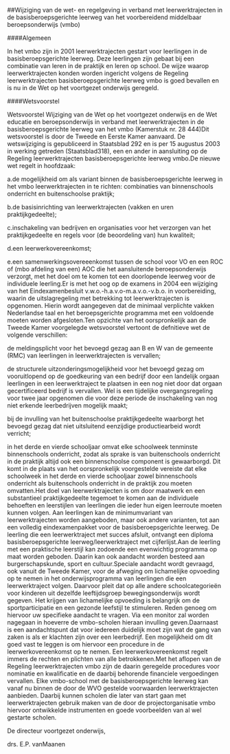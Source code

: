 <meta http-equiv='Content-Type' content='text/html; charset=utf-8' />

##Wijziging van de wet- en regelgeving in verband met leerwerktrajecten in de basisberoepsgerichte leerweg van het voorbereidend middelbaar beroepsonderwijs (vmbo)

####Algemeen

In het vmbo zijn in 2001 leerwerktrajecten gestart voor leerlingen in de basisberoepsgerichte leerweg. Deze leerlingen zijn gebaat bij een combinatie van leren in de praktijk en leren op school. De wijze waarop leerwerktrajecten konden worden ingericht volgens de Regeling leerwerktrajecten basisberoepsgerichte leerweg vmbo is goed bevallen en is nu in de Wet op het voortgezet onderwijs geregeld.

####Wetsvoorstel

Wetsvoorstel Wijziging van de Wet op het voortgezet onderwijs en de Wet educatie en beroepsonderwijs in verband met leerwerktrajecten in de basisberoepsgerichte leerweg van het vmbo (Kamerstuk nr. 28 444)Dit wetsvoorstel is door de Tweede en Eerste Kamer aanvaard. De wetswijziging is gepubliceerd in Staatsblad 292 en is per 15 augustus 2003 in werking getreden (Staatsblad318), een en ander in aansluiting op de Regeling leerwerktrajecten basisberoepsgerichte leerweg vmbo.De nieuwe wet regelt in hoofdzaak:

a.de mogelijkheid om als variant binnen de basisberoepsgerichte leerweg in het vmbo leerwerktrajecten in te richten: combinaties van binnenschools onderricht en buitenschoolse praktijk;

b.de basisinrichting van leerwerktrajecten (vakken en uren praktijkgedeelte);

c.inschakeling van bedrijven en organisaties voor het verzorgen van het praktijkgedeelte en regels voor (de beoordeling van) hun kwaliteit;

d.een leerwerkovereenkomst;

e.een samenwerkingsovereeenkomst tussen de school voor VO en een ROC of (mbo afdeling van een) AOC die het aansluitende beroepsonderwijs verzorgt, met het doel om te komen tot een doorlopende leerweg voor de individuele leerling.Er is met het oog op de examens in 2004 een wijziging van het Eindexamenbesluit v.w.o.-h.a.v.o-m.a.v.o.-v.b.o. in voorbereiding, waarin de uitslagregeling met betrekking tot leerwerktrajecten is opgenomen. Hierin wordt aangegeven dat de minimaal verplichte vakken Nederlandse taal en het beroepsgerichte programma met een voldoende moeten worden afgesloten.Ten opzichte van het oorspronkelijk aan de Tweede Kamer voorgelegde wetsvoorstel vertoont de defnitieve wet de volgende verschillen:

de meldingsplicht voor het bevoegd gezag aan B en W van de gemeente (RMC) van leerlingen in leerwerktrajecten is vervallen;

de structurele uitzonderingsmogelijkheid voor het bevoegd gezag om vooruitlopend op de goedkeuring van een bedrijf door een landelijk orgaan leerlingen in een leerwerktraject te plaatsen in een nog niet door dat orgaan gecertificeerd bedrijf is vervallen. Wel is een tijdelijke overgangsregeling voor twee jaar opgenomen die voor deze periode de inschakeling van nog niet erkende leerbedrijven mogelijk maakt;

bij de invulling van het buitenschoolse praktijkgedeelte waarborgt het bevoegd gezag dat niet uitsluitend eenzijdige productiearbeid wordt verricht;

in het derde en vierde schooljaar omvat elke schoolweek tenminste binnenschools onderricht, zodat als sprake is van buitenschools onderricht in de praktijk altijd ook een binnenschoolse component is gewaarborgd. Dit komt in de plaats van het oorspronkelijk voorgestelde vereiste dat elke schoolweek in het derde en vierde schooljaar zowel binnenschools onderricht als buitenschools onderricht in de praktijk zou moeten omvatten.Het doel van leerwerktrajecten is om door maatwerk en een substantieel praktijkgedeelte tegemoet te komen aan de individuele behoeften en leerstijlen van leerlingen die ieder hun eigen leerroute moeten kunnen volgen. Aan leerlingen kan de minimumvariant van leerwerktrajecten worden aangeboden, maar ook andere varianten, tot aan een volledig eindexamenpakket voor de basisberoepsgerichte leerweg. De leerling die een leerwerktraject met succes afsluit, ontvangt een diploma basisberoepsgerichte leerweg/leerwerktraject met cijferlijst.Aan de leerling met een praktische leerstijl kan zodoende een evenwichtig programma op maat worden geboden. Daarin kan ook aandacht worden besteed aan burgerschapskunde, sport en cultuur.Speciale aandacht wordt gevraagd, ook vanuit de Tweede Kamer, voor de afweging om lichamelijke opvoeding op te nemen in het onderwijsprogramma van leerlingen die een leerwerktraject volgen. Daarvoor pleit dat op alle andere schoolcategorieën voor kinderen uit dezelfde leeftijdsgroep bewegingsonderwijs wordt gegeven. Het krijgen van lichamelijke opvoeding is belangrijk om de sportparticipatie en een gezonde leefstijl te stimuleren. Reden genoeg om hiervoor uw specifieke aandacht te vragen. Via een monitor zal worden nagegaan in hoeverre de vmbo-scholen hieraan invulling geven.Daarnaast is een aandachtspunt dat voor iedereen duidelijk moet zijn wat de gang van zaken is als er klachten zijn over een leerbedrijf. Een mogelijkheid om dit goed vast te leggen is om hiervoor een procedure in de leerwerkovereenkomst op te nemen. Een leerwerkovereenkomst regelt immers de rechten en plichten van alle betrokkenen.Met het aflopen van de Regeling leerwerktrajecten vmbo zijn de daarin geregelde procedures voor nominatie en kwalificatie en de daarbij behorende financiele vergoedingen vervallen. Elke vmbo-school met de basisberoepsgerichte leerweg kan vanaf nu binnen de door de WVO gestelde voorwaarden leerwerktrajecten aanbieden. Daarbij kunnen scholen die later van start gaan met leerwerktrajecten gebruik maken van de door de projectorganisatie vmbo hiervoor ontwikkelde instrumenten en goede voorbeelden van al wel gestarte scholen.

De 
directeur voortgezet onderwijs,

drs. E.P. vanMaanen
